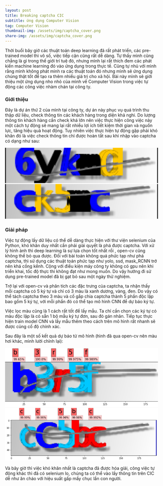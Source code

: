 ```yaml
---
layout: post
title: Breaking captcha CIC
subtitle: ứng dụng Computer Vision
tag: Computer Vision
thumbnail-img: /assets/img/captcha_cover.png
share-img: /assets/img/captcha_cover.png
---
```




Thời buổi bây giờ các thuật toán deep learning đã rất phát triển, các pre-trained model thì vô số, việc tiếp cận cũng rất dễ dàng. Tự thấy mình cũng chẳng là gì trong thế giới trí tuệ đó, nhưng mình lại rất thích đem các phát kiến machine learning đó vào ứng dụng trong thực tế. Cũng tự nhủ với mình rằng mình không phát minh ra các thuật toán đó nhưng mình sẽ ứng dụng chúng thật tốt để tạo ra thêm nhiều giá trị cho xã hội. Bài này mình sẽ giới thiệu một ứng dụng nho nhỏ của mình về Computer Vision trong việc tự động các công việc nhàm chán tại công ty.

### Giới thiệu  
Đây là dự án thứ 2 của mình tại công ty, dự án này phục vụ quá trình thu thập dữ liệu, check thông tin các khách hàng trong diện khả nghi. Do lượng thông tin khách hàng cần check khá lớn nên việc thực hiện công việc này một cách tự động sẽ mang lại rất nhiều lợi ích tiết kiệm thời gian và nguồn lực, tăng hiệu quả hoạt động.
Tuy nhiên việc thực hiện tự động gặp phải khó khăn đó là việc check thông tin chỉ được hoàn tất sau khi nhập vào captcha có dạng như sau: 

<img src="/assets/img/captcha0.png" width="700" />

<img src="/assets/img/captcha1.png" width="700" />


### Giải pháp

Việc tự động lấy dữ liệu có thể dễ dàng thực hiện với thư viện selenium của Python, khó khăn duy nhất cần phải giải quyết là phá được captcha.
Với xử lý hình ảnh thì deep learning là sự lựa chọn tốt nhất rồi , open-cv cũng không thể bỏ qua được. Đối với bài toán không quá phức tạp như phá captcha, thì sử dụng các thuật toán phức tạp như yolo, ssd, mask_RCNN trở nên khá cồng kềnh.  Cộng với điều kiện máy công ty không có gpu nên khi triển khai, tốc độ thực thi không đạt như mong muốn. Do vậy hướng đi sử dụng pre-trained model đã bị gạt bỏ sau một ngày thử nghiệm. 

Trở lại với open-cv và phân tích các đặc trưng của captcha, ta nhận thấy mỗi captcha có 5 ký tự và chỉ có 3 màu là xanh dương, vàng, đen. Do vậy có thể tách captcha theo 3 màu và cố gắp chia captcha thành 5 phần độc lập bao gồm 5 ký tự, với mỗi phần đó có thể tạo mô hình CNN để dự báo ký tự. 

Việc lọc màu cũng là 1 cách rất tốt để lấy mẫu. Ta chỉ cần chọn các ký tự có màu độc lập là có sẵn 1 bộ mẫu ký tự đơn, sau đó gán nhãn. Tiếp tục thực hiện train model CNN và lấy mẫu thêm theo cách trên mô hình rất nhanh sẽ được củng cố độ chính xác. 

Sau đây là một số kết quả dự báo từ mô hình (hình đã qua open-cv nên màu hơi khác, mình lười chỉnh lại): 

<img src="/assets/img/captcha2.png" width="700" />

<img src="/assets/img/captcha3.png" width="700" />

Và bây giờ thì việc khó khăn nhất là captcha đã được hóa giải, công việc tự động khác thì đã có selenium lo, chúng ta có thể vào lấy thông tin trên CIC dễ như ăn cháo với hiệu suất gấp mấy chục lần con người. 
